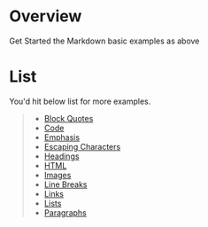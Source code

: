 # Overview
Get Started the Markdown basic examples as above

# List
You'd hit below list for more examples.
> - [Block Quotes](/Blockquotes.md)
> - [Code](/Code.md)
> - [Emphasis](/Emphasis.md)
> - [Escaping Characters](/Escaping-Characters.md)
> - [Headings](/Headings.md)
> - [HTML](/HTML.md)
> - [Images](/Images.md)
> - [Line Breaks](/Line-Breaks.md)
> - [Links](/Links.md)
> - [Lists](/Lists.md)
> - [Paragraphs](/Paragraphs.md)
